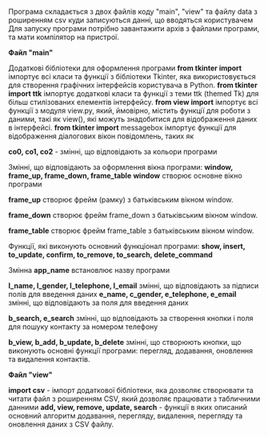 Програма складається з двох файлів коду "main", "view" та файлу data з роширенням csv куди записуються данні, що вводяться користувачем
Для запуску програми потрібно завантажити архів з файлами програми, та мати компілятор на пристрої.

**Файл "main"**

Додаткові бібліотеки для оформлення програми
**from tkinter import** імпортує всі класи та функції з бібліотеки Tkinter, яка використовується для створення графічних інтерфейсів користувача в Python.
**from tkinter import ttk** імпортує додаткові класи та функції з теми ttk (themed Tk) для більш стилізованих елементів інтерфейсу.
**from view import** імпортує всі функції з модуля view.py, який, ймовірно, містить функції для роботи з даними, такі як view(), які можуть знадобитися для відображення даних в інтерфейсі.
**from tkinter import** messagebox імпортує функції для відображення діалогових вікон повідомлень, таких як 

**co0, co1, co2** - змінні, що відповідають за кольори програми

Змінні, що відповідають за оформлення вікна програми: **window, frame_up, frame_down, frame_table**
**window** створює основне вікно програми

**frame_up** створює фрейм (рамку) з батьківським вікном window.

**frame_down** створює фрейм frame_down з батьківським вікном window.

**frame_table** створює фрейм frame_table з батьківським вікном window.

Функції, які виконують основний функціонал програми: **show, insert, to_update, confirm, to_remove, to_search, delete_command**

Змінна **app_name** встановлює назву програми 

**l_name, l_gender, l_telephone, l_email** змінні, що відповідають за підписи полів для введення даних
**e_name, c_gender, e_telephone, e_email** змінні, що відповідають за поля для введення даних

**b_search, e_search** змінні, що відповідають за створення кнопки і поля для пошуку контакту за номером телефону

**b_view, b_add, b_update, b_delete** змінні, що створюють кнопки, що виконують основні функції програми: перегляд, додавання, оновлення та видалення контактів.

**Файл "view"**

**import csv** - імпорт додаткової бібліотеки, яка дозволяє створювати та читати файл з роширенням CSV, який дозволяє працювати з табличними данними
**add, view, remove, update, search** - функції в яких описаний основний алгоритм додавання, перегляду, видалення, перегляду та оновлення даних з CSV файлу.
